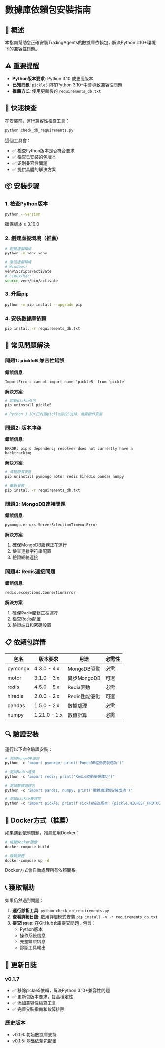 # 數據庫依賴包安裝指南

## 🎯 概述

本指南幫助您正確安裝TradingAgents的數據庫依賴包，解決Python 3.10+環境下的兼容性問題。

## ⚠️ 重要提醒

- **Python版本要求**: Python 3.10 或更高版本
- **已知問題**: `pickle5` 包在Python 3.10+中會導致兼容性問題
- **推薦方式**: 使用更新後的 `requirements_db.txt`

## 🔧 快速檢查

在安裝前，運行兼容性檢查工具：

```bash
python check_db_requirements.py
```

這個工具會：
- ✅ 檢查Python版本是否符合要求
- ✅ 檢查已安裝的包版本
- ✅ 识別兼容性問題
- ✅ 提供具體的解決方案

## 📦 安裝步骤

### 1. 檢查Python版本

```bash
python --version
```

確保版本 ≥ 3.10.0

### 2. 創建虛擬環境（推薦）

```bash
# 創建虛擬環境
python -m venv venv

# 激活虛擬環境
# Windows:
venv\Scripts\activate
# Linux/Mac:
source venv/bin/activate
```

### 3. 升級pip

```bash
python -m pip install --upgrade pip
```

### 4. 安裝數據庫依賴

```bash
pip install -r requirements_db.txt
```

## 🐛 常见問題解決

### 問題1: pickle5 兼容性錯誤

**錯誤信息**:
```
ImportError: cannot import name 'pickle5' from 'pickle'
```

**解決方案**:
```bash
# 卸載pickle5包
pip uninstall pickle5

# Python 3.10+已內置pickle協议5支持，無需額外安裝
```

### 問題2: 版本冲突

**錯誤信息**:
```
ERROR: pip's dependency resolver does not currently have a backtracking
```

**解決方案**:
```bash
# 清理現有安裝
pip uninstall pymongo motor redis hiredis pandas numpy

# 重新安裝
pip install -r requirements_db.txt
```

### 問題3: MongoDB連接問題

**錯誤信息**:
```
pymongo.errors.ServerSelectionTimeoutError
```

**解決方案**:
1. 確保MongoDB服務正在運行
2. 檢查連接字符串配置
3. 驗證網絡連接

### 問題4: Redis連接問題

**錯誤信息**:
```
redis.exceptions.ConnectionError
```

**解決方案**:
1. 確保Redis服務正在運行
2. 檢查Redis配置
3. 驗證端口和密碼設置

## 📋 依賴包詳情

| 包名 | 版本要求 | 用途 | 必需性 |
|------|----------|------|--------|
| pymongo | 4.3.0 - 4.x | MongoDB驱動 | 必需 |
| motor | 3.1.0 - 3.x | 異步MongoDB | 可選 |
| redis | 4.5.0 - 5.x | Redis驱動 | 必需 |
| hiredis | 2.0.0 - 2.x | Redis性能優化 | 可選 |
| pandas | 1.5.0 - 2.x | 數據處理 | 必需 |
| numpy | 1.21.0 - 1.x | 數值計算 | 必需 |

## 🔍 驗證安裝

運行以下命令驗證安裝：

```python
# 測試MongoDB連接
python -c "import pymongo; print('MongoDB驱動安裝成功')"

# 測試Redis連接
python -c "import redis; print('Redis驱動安裝成功')"

# 測試數據處理包
python -c "import pandas, numpy; print('數據處理包安裝成功')"

# 測試pickle兼容性
python -c "import pickle; print(f'Pickle協议版本: {pickle.HIGHEST_PROTOCOL}')"
```

## 🚀 Docker方式（推薦）

如果遇到依賴問題，推薦使用Docker：

```bash
# 構建Docker鏡像
docker-compose build

# 啟動服務
docker-compose up -d
```

Docker方式會自動處理所有依賴關系。

## 📞 獲取幫助

如果仍然遇到問題：

1. **運行診斷工具**: `python check_db_requirements.py`
2. **查看詳細日誌**: 啟用詳細模式安裝 `pip install -v -r requirements_db.txt`
3. **提交Issue**: 在GitHub仓庫提交問題，包含：
   - Python版本
   - 操作系統信息
   - 完整錯誤信息
   - 診斷工具輸出

## 📝 更新日誌

### v0.1.7
- ✅ 移除pickle5依賴，解決Python 3.10+兼容性問題
- ✅ 更新包版本要求，提高穩定性
- ✅ 添加兼容性檢查工具
- ✅ 完善安裝指南和故障排除

### 歷史版本
- v0.1.6: 初始數據庫支持
- v0.1.5: 基础依賴包配置
